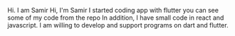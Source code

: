 Hi. I am Samir
Hi, I'm Samir
I started coding app with flutter
you can see some of my code from the repo
In addition, I have small code in react and javascript.
I am willing to develop and support programs on dart and flutter.
